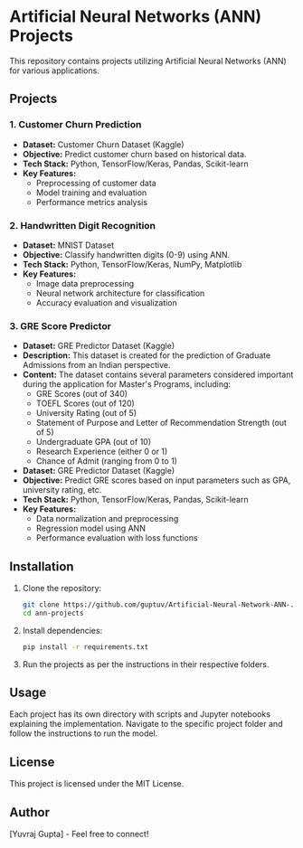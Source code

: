 # Artificial Neural Networks (ANN) Projects

This repository contains projects utilizing Artificial Neural Networks (ANN) for various applications.

## Projects

### 1. Customer Churn Prediction
- **Dataset:** Customer Churn Dataset (Kaggle)
- **Objective:** Predict customer churn based on historical data.
- **Tech Stack:** Python, TensorFlow/Keras, Pandas, Scikit-learn
- **Key Features:**
  - Preprocessing of customer data
  - Model training and evaluation
  - Performance metrics analysis

### 2. Handwritten Digit Recognition
- **Dataset:** MNIST Dataset
- **Objective:** Classify handwritten digits (0-9) using ANN.
- **Tech Stack:** Python, TensorFlow/Keras, NumPy, Matplotlib
- **Key Features:**
  - Image data preprocessing
  - Neural network architecture for classification
  - Accuracy evaluation and visualization

### 3. GRE Score Predictor
- **Dataset:** GRE Predictor Dataset (Kaggle)
- **Description:** This dataset is created for the prediction of Graduate Admissions from an Indian perspective.
- **Content:** The dataset contains several parameters considered important during the application for Master's Programs, including:
  - GRE Scores (out of 340)
  - TOEFL Scores (out of 120)
  - University Rating (out of 5)
  - Statement of Purpose and Letter of Recommendation Strength (out of 5)
  - Undergraduate GPA (out of 10)
  - Research Experience (either 0 or 1)
  - Chance of Admit (ranging from 0 to 1)
- **Dataset:** GRE Predictor Dataset (Kaggle)
- **Objective:** Predict GRE scores based on input parameters such as GPA, university rating, etc.
- **Tech Stack:** Python, TensorFlow/Keras, Pandas, Scikit-learn
- **Key Features:**
  - Data normalization and preprocessing
  - Regression model using ANN
  - Performance evaluation with loss functions

## Installation
1. Clone the repository:
   ```bash
   git clone https://github.com/guptuv/Artificial-Neural-Network-ANN-.git
   cd ann-projects
   ```
2. Install dependencies:
   ```bash
   pip install -r requirements.txt
   ```
3. Run the projects as per the instructions in their respective folders.

## Usage
Each project has its own directory with scripts and Jupyter notebooks explaining the implementation. Navigate to the specific project folder and follow the instructions to run the model.

## License
This project is licensed under the MIT License.

## Author
[Yuvraj Gupta] - Feel free to connect!

